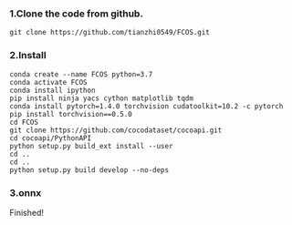 ### 1.Clone the code from github.

```
git clone https://github.com/tianzhi0549/FCOS.git
```

### 2.Install

```
conda create --name FCOS python=3.7
conda activate FCOS
conda install ipython
pip install ninja yacs cython matplotlib tqdm
conda install pytorch=1.4.0 torchvision cudatoolkit=10.2 -c pytorch
pip install torchvision==0.5.0
cd FCOS
git clone https://github.com/cocodataset/cocoapi.git
cd cocoapi/PythonAPI
python setup.py build_ext install --user
cd ..
cd ..
python setup.py build develop --no-deps
```

### 3.onnx

Finished!
